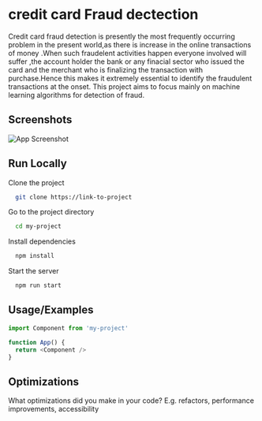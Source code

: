 
# credit card Fraud dectection 

Credit card fraud detection is presently the most frequently occurring problem in the present world,as there is increase in the online transactions of money .When such fraudelent activities happen everyone involved will suffer ,the account holder the bank or any finacial sector who issued the card and the merchant who is finalizing the transaction with purchase.Hence this makes it extremely essential to identify the fraudulent transactions at the onset. This project aims to focus mainly on machine learning algorithms for detection of fraud.

## Screenshots

![App Screenshot](https://via.placeholder.com/468x300?text=App+Screenshot+Here)


## Run Locally

Clone the project

```bash
  git clone https://link-to-project
```

Go to the project directory

```bash
  cd my-project
```

Install dependencies

```bash
  npm install
```

Start the server

```bash
  npm run start
```


## Usage/Examples

```javascript
import Component from 'my-project'

function App() {
  return <Component />
}
```


## Optimizations

What optimizations did you make in your code? E.g. refactors, performance improvements, accessibility

